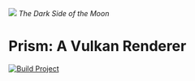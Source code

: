 ![](https://www.pinkfloyd.com/tdsotm50/wp-content/uploads/2022/12/pinkfloyd-tdsotm-divider-hi-res-1200x396.jpg)
*The Dark Side of the Moon*

# Prism: A Vulkan Renderer

[![Build Project](https://github.com/jyxiong/prism/actions/workflows/build.yml/badge.svg)](https://github.com/jyxiong/prism/actions/workflows/build.yml)
